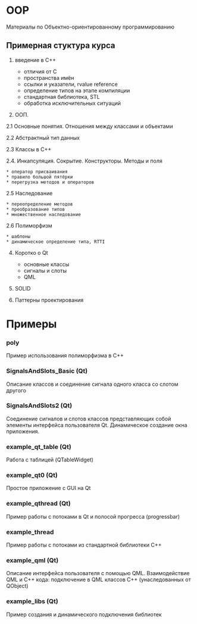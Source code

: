 # OOP

Материалы по Объектно-ориентированному программированию

## Примерная стуктура курса
1. введение в С++

   * отличия от C
   * пространства имён
   * ссылки и указатели,  rvalue reference
   * определение типов на этапе компиляции
   * стандартная библиотека, STL
   * обработка исключительных ситуаций
  
2. ООП. 

  2.1 Основные понятия. Отношения между классами и объектами
  
  2.2 Абстрактный тип данных
  
  2.3 Классы в C++
  
  2.4. Инкапсуляция. Сокрытие. Конструкторы. Методы и поля
  
    * оператор присваивания
    * правило большой пятёрки
    * перегрузка методов и операторов
    
  2.5 Наследование
  
    * переопределение методов
    * преобразование типов
    * множественное наследование
    
  2.6 Полиморфизм
  
    * шаблоны
    * динамическое определение типа, RTTI

4. Коротко о Qt

    * основные классы
    * сигналы и слоты
    * QML

3. SOLID

4. Паттерны проектирования
  

# Примеры

### poly 
Пример использования полиморфизма в C++

### SignalsAndSlots_Basic (Qt)
Описание классов и соединение сигнала одного класса со слотом другого

### SignalsAndSlots2 (Qt)
Соединение сигналов и слотов классов представляющих собой элементы интерфейса пользователя Qt.
Динамическое создание окна приложения.

### example_qt_table (Qt)
Работа с таблицей (QTableWidget)


### example_qt0 (Qt)
Простое приложение с GUI на Qt

### example_qthread (Qt)
Пример работы с потоками в Qt и полосой прогресса (progressbar)

### example_thread
Пример работы с потоками из стандартной библиотеки C++


### example_qml (Qt)
Описание интерфейса пользователя с помощью QML.
Взаимодействие QML и C++ кода: подключение в QML классов C++ (унаследованных от QObject)

### example_libs (Qt)
Пример создания и динамического подключения библиотек
